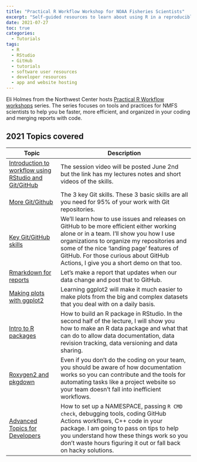 ```yaml
---
title: "Practical R Workflow Workshop for NOAA Fisheries Scientists"
excerpt: "Self-guided resources to learn about using R in a reproducible way"
date: 2021-07-27
toc: true
categories:
  - Tutorials
tags:
  - R
  - RStudio
  - GitHub
  - tutorials
  - software user resources
  - developer resources
  - app and website hosting
---
```


Eli Holmes from the Northwest Center hosts  [Practical R Workflow workshops](https://rverse-tutorials.github.io/) series. The series focuses on tools and practices for NMFS scientists to help you be faster, more efficient, and organized in your coding and merging reports with code.

## 2021 Topics covered

| Topic | Description |
| ------------- | ------------- |
| [Introduction to workflow using RStudio and Git/GitHub](https://rverse-tutorials.github.io/RWorkflow-NWFSC-2021/week1.html)  | The session video will be posted June 2nd but the link has my lectures notes and short videos of the skills. | 
| [More Git/Github](https://rverse-tutorials.github.io/RWorkflow-NWFSC-2021/week2.html)  | The 3 key Git skills. These 3 basic skills are all you need for 95% of your work with Git repositories. |
| [Key Git/GitHub skills](https://rverse-tutorials.github.io/RWorkflow-NWFSC-2021/week3.html)  | We’ll learn how to use issues and releases on GitHub to be more efficient either working alone or in a team. I’ll show you how I use organizations to organize my repositories and some of the nice ‘landing page’ features of GitHub. For those curious about GitHub Actions, I give you a short demo on that too. | 
| [Rmarkdown for reports](https://rverse-tutorials.github.io/RWorkflow-NWFSC-2021/week4.html)  | Let’s make a report that updates when our data change and post that to GitHub. |
| [Making plots with ggplot2](https://rverse-tutorials.github.io/RWorkflow-NWFSC-2021/week5.html)  | Learning ggplot2 will make it much easier to make plots from the big and complex datasets that you deal with on a daily basis. |
| [Intro to R packages](https://rverse-tutorials.github.io/RWorkflow-NWFSC-2021/week6.html)  | How to build an R package in RStudio. In the second half of the lecture, I will show you how to make an R data package and what that can do to allow data documentation, data revision tracking, data versioning and data sharing. |
| [Roxygen2 and pkgdown](https://rverse-tutorials.github.io/RWorkflow-NWFSC-2021/week7.html)  | Even if you don’t do the coding on your team, you should be aware of how documentation works so you can contribute and the tools for automating tasks like a project website so your team doesn’t fall into inefficient workflows. |
| [Advanced Topics for Developers](https://rverse-tutorials.github.io/RWorkflow-NWFSC-2021/week8.html)  | How to set up a NAMESPACE, passing `R CMD check`, debugging tools, coding GitHub Actions workflows, C++ code in your package. I am going to pass on tips to help you understand how these things work so you don’t waste hours figuring it out or fall back on hacky solutions. |
